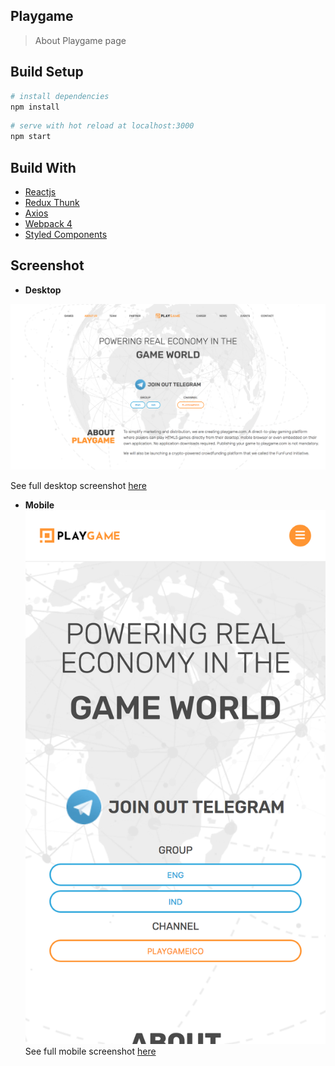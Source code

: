 ## Playgame

  

> About Playgame page

  

## Build Setup

  

``` bash
# install dependencies
npm install
```

  ```bash
# serve with hot reload at localhost:3000
npm start
```

## Build With

- [Reactjs](https://reactjs.org/) 
- [Redux Thunk](https://github.com/reduxjs/redux-thunk)
- [Axios](https://github.com/axios/axios)
- [Webpack 4](https://webpack.js.org/)
- [Styled Components](https://www.styled-components.com/)

## Screenshot

 - **Desktop**

![Screenshot Desktop on Display](https://raw.githubusercontent.com/fjfalah/playgame/master/src/assets/images/screenshots/sc_desktop_on_display.png)

 See full desktop screenshot [here](https://github.com/fjfalah/playgame/blob/master/src/assets/images/screenshots/sc_desktop_full.png)
 - **Mobile**
 ![Screenshot Desktop on Display](https://raw.githubusercontent.com/fjfalah/playgame/master/src/assets/images/screenshots/sc_mobile_on_display.png)
 See full mobile screenshot [here](https://github.com/fjfalah/playgame/blob/master/src/assets/images/screenshots/sc_mobile_full.png)
